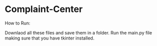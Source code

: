 # Complaint-Center

How to Run:

Downlaod all these files and save them in a folder. Run the main.py file making sure that you have tkinter installed. 
